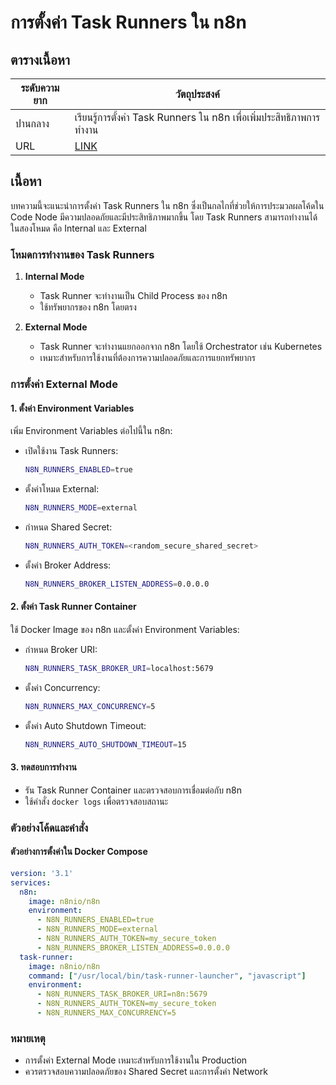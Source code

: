 # การตั้งค่า Task Runners ใน n8n

## ตารางเนื้อหา
| ระดับความยาก | วัตถุประสงค์ |
|---------------|----------------|
| ปานกลาง      | เรียนรู้การตั้งค่า Task Runners ใน n8n เพื่อเพิ่มประสิทธิภาพการทำงาน |
| URL      | [LINK](https://docs.n8n.io/hosting/configuration/task-runners/) |

## เนื้อหา
บทความนี้จะแนะนำการตั้งค่า Task Runners ใน n8n ซึ่งเป็นกลไกที่ช่วยให้การประมวลผลโค้ดใน Code Node มีความปลอดภัยและมีประสิทธิภาพมากขึ้น โดย Task Runners สามารถทำงานได้ในสองโหมด คือ Internal และ External

### โหมดการทำงานของ Task Runners
1. **Internal Mode**
   - Task Runner จะทำงานเป็น Child Process ของ n8n
   - ใช้ทรัพยากรของ n8n โดยตรง

2. **External Mode**
   - Task Runner จะทำงานแยกออกจาก n8n โดยใช้ Orchestrator เช่น Kubernetes
   - เหมาะสำหรับการใช้งานที่ต้องการความปลอดภัยและการแยกทรัพยากร

### การตั้งค่า External Mode

#### 1. ตั้งค่า Environment Variables
เพิ่ม Environment Variables ต่อไปนี้ใน n8n:
- เปิดใช้งาน Task Runners:
  ```bash
  N8N_RUNNERS_ENABLED=true
  ```
- ตั้งค่าโหมด External:
  ```bash
  N8N_RUNNERS_MODE=external
  ```
- กำหนด Shared Secret:
  ```bash
  N8N_RUNNERS_AUTH_TOKEN=<random_secure_shared_secret>
  ```
- ตั้งค่า Broker Address:
  ```bash
  N8N_RUNNERS_BROKER_LISTEN_ADDRESS=0.0.0.0
  ```

#### 2. ตั้งค่า Task Runner Container
ใช้ Docker Image ของ n8n และตั้งค่า Environment Variables:
- กำหนด Broker URI:
  ```bash
  N8N_RUNNERS_TASK_BROKER_URI=localhost:5679
  ```
- ตั้งค่า Concurrency:
  ```bash
  N8N_RUNNERS_MAX_CONCURRENCY=5
  ```
- ตั้งค่า Auto Shutdown Timeout:
  ```bash
  N8N_RUNNERS_AUTO_SHUTDOWN_TIMEOUT=15
  ```

#### 3. ทดสอบการทำงาน
- รัน Task Runner Container และตรวจสอบการเชื่อมต่อกับ n8n
- ใช้คำสั่ง `docker logs` เพื่อตรวจสอบสถานะ

### ตัวอย่างโค้ดและคำสั่ง

#### ตัวอย่างการตั้งค่าใน Docker Compose
```yaml
version: '3.1'
services:
  n8n:
    image: n8nio/n8n
    environment:
      - N8N_RUNNERS_ENABLED=true
      - N8N_RUNNERS_MODE=external
      - N8N_RUNNERS_AUTH_TOKEN=my_secure_token
      - N8N_RUNNERS_BROKER_LISTEN_ADDRESS=0.0.0.0
  task-runner:
    image: n8nio/n8n
    command: ["/usr/local/bin/task-runner-launcher", "javascript"]
    environment:
      - N8N_RUNNERS_TASK_BROKER_URI=n8n:5679
      - N8N_RUNNERS_AUTH_TOKEN=my_secure_token
      - N8N_RUNNERS_MAX_CONCURRENCY=5
```

### หมายเหตุ
- การตั้งค่า External Mode เหมาะสำหรับการใช้งานใน Production
- ควรตรวจสอบความปลอดภัยของ Shared Secret และการตั้งค่า Network

